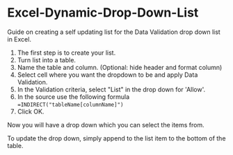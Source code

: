 # Excel-Dynamic-Drop-Down-List
Guide on creating a self updating list for the Data Validation drop down list in Excel.

1. The first step is to create your list.
2. Turn list into a table.
3. Name the table and column. (Optional: hide header and format column)
4. Select cell where you want the dropdown to be and apply Data Validation.
5. In the Validation criteria, select "List" in the drop down for 'Allow'.
6. In the source use the following formula ```=INDIRECT("tableName[columnName]")```
7. Click OK.

Now you will have a drop down which you can select the items from.

To update the drop down, simply append to the list item to the bottom of the table.

